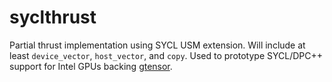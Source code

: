 # syclthrust

Partial thrust implementation using SYCL USM extension. Will include at least
`device_vector`, `host_vector`, and `copy`. Used to prototype SYCL/DPC++ support
for Intel GPUs backing [gtensor](https://github.com/wdmapp/gtensor).

